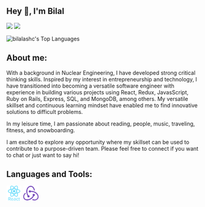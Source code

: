 ## Hey 👋, I'm Bilal
[<img src="https://img.shields.io/badge/LinkedIn-0077B5?style=for-the-badge&logo=linkedin&logoColor=white">](https://www.linkedin.com/in/bilal-c-838805b4/)
[<img src="https://img.shields.io/badge/Portfolio-%23000000.svg?style=for-the-badge&logo=firefox&logoColor=#FF7139">](https://bilalashc.github.io/portfolio/)

![bilalashc's Top Languages](https://github-readme-stats.vercel.app/api/top-langs/?username=bilalashc&theme=tokyonight&show_icons=true&hide_border=true&layout=compact)

## About me:

With a background in Nuclear Engineering, I have developed strong critical thinking skills. Inspired by my interest in entrepreneurship and technology, I have transitioned into becoming a versatile software engineer with experience in building various projects using React, Redux, JavasScript, Ruby on Rails, Express, SQL, and MongoDB, among others. My versatile skillset and continuous learning mindset have enabled me to find innovative solutions to difficult problems.

In my leisure time, I am passionate about reading, people, music, traveling, fitness, and snowboarding. 

I am excited to explore any opportunity where my skillset can be used to contribute to a purpose-driven team. Please feel free to connect if you want to chat or just want to say hi!

## Languages and Tools:
<a target="_blank" rel="noopener noreferrer" href="https://github.com/devicons/devicon/blob/master/icons/react/react-original-wordmark.svg"><img src="https://github.com/devicons/devicon/raw/master/icons/react/react-original-wordmark.svg" title="React" alt="React" width="40" height="40" style="max-width: 100%;"></a>
<a target="_blank" rel="noopener noreferrer" href="https://github.com/devicons/devicon/blob/master/icons/redux/redux-original.svg"><img src="https://github.com/devicons/devicon/raw/master/icons/redux/redux-original.svg" title="Redux" alt="Redux " width="40" height="40" style="max-width: 100%;"></a>
